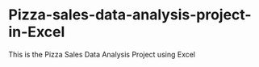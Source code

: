 # Pizza-sales-data-analysis-project-in-Excel
This is the Pizza Sales Data Analysis Project using Excel
